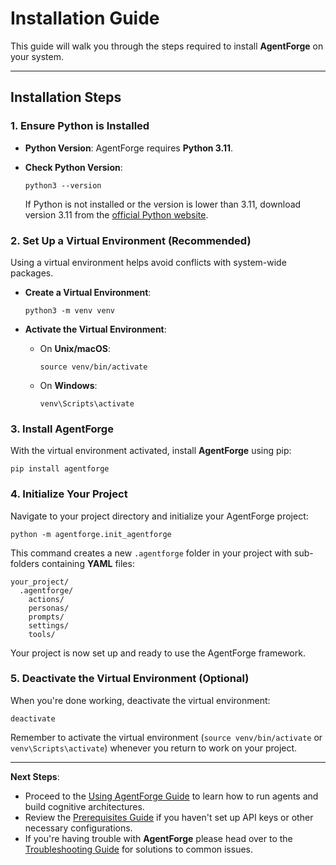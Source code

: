 # Installation Guide

This guide will walk you through the steps required to install **AgentForge** on your system.

---

## Installation Steps

### 1. Ensure Python is Installed

- **Python Version**: AgentForge requires **Python 3.11**.
- **Check Python Version**:

  ```shell
  python3 --version
  ```

  If Python is not installed or the version is lower than 3.11, download version 3.11 from the [official Python website](https://www.python.org/downloads/).

### 2. Set Up a Virtual Environment (Recommended)

Using a virtual environment helps avoid conflicts with system-wide packages.

- **Create a Virtual Environment**:

  ```shell
  python3 -m venv venv
  ```

- **Activate the Virtual Environment**:

  - On **Unix/macOS**:

    ```shell
    source venv/bin/activate
    ```

  - On **Windows**:

    ```shell
    venv\Scripts\activate
    ```

### 3. Install AgentForge

With the virtual environment activated, install **AgentForge** using pip:

```shell
pip install agentforge
```

### 4. Initialize Your Project

Navigate to your project directory and initialize your AgentForge project:

```shell
python -m agentforge.init_agentforge
```

This command creates a new `.agentforge` folder in your project with sub-folders containing **YAML** files:

```
your_project/
  .agentforge/
    actions/
    personas/
    prompts/
    settings/
    tools/
```

Your project is now set up and ready to use the AgentForge framework.

### 5. Deactivate the Virtual Environment (Optional)

When you're done working, deactivate the virtual environment:

```shell
deactivate
```

Remember to activate the virtual environment (`source venv/bin/activate` or `venv\Scripts\activate`) whenever you return to work on your project.

---

**Next Steps**:

- Proceed to the [Using AgentForge Guide](UsingAgentForge.md) to learn how to run agents and build cognitive architectures.
- Review the [Prerequisites Guide](PrerequisitesGuide.md) if you haven't set up API keys or other necessary configurations.
- If you're having trouble with **AgentForge** please head over to the [Troubleshooting Guide](TroubleshootingGuide.md) for solutions to common issues.
